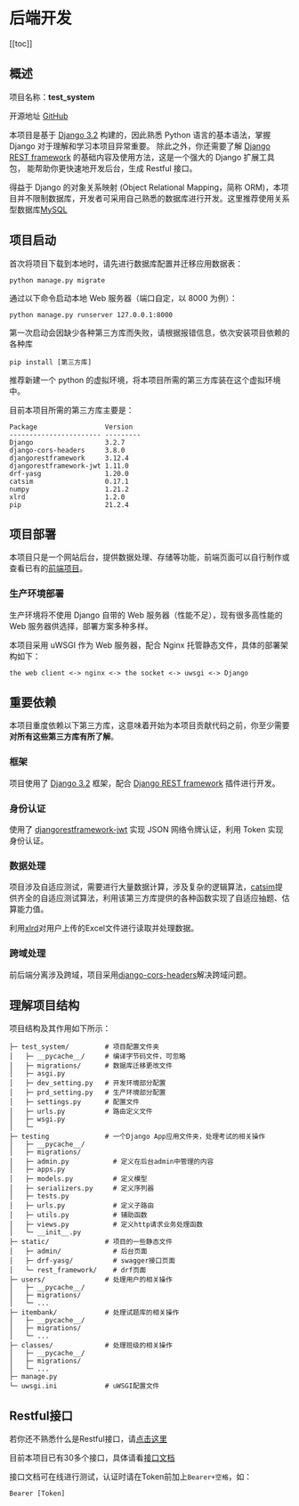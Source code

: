 # 后端开发

[[toc]]

## 概述

项目名称：**test_system**

开源地址 [GitHub](https://github.com/Ethan0622/test_system)

本项目是基于 [Django 3.2](https://docs.djangoproject.com/zh-hans/3.2/) 构建的，因此熟悉 Python 语言的基本语法，掌握 Django 对于理解和学习本项目异常重要。
除此之外，你还需要了解 [Django REST framework](https://www.django-rest-framework.org/) 的基础内容及使用方法，这是一个强大的 Django 扩展工具包，
能帮助你更快速地开发后台，生成 Restful 接口。

得益于 Django 的对象关系映射 (Object Relational Mapping，简称 ORM)，本项目并不限制数据库，开发者可采用自己熟悉的数据库进行开发。这里推荐使用关系型数据库[MySQL](https://www.mysql.com/cn/)

## 项目启动

首次将项目下载到本地时，请先进行数据库配置并迁移应用数据表：

```
python manage.py migrate
```

通过以下命令启动本地 Web 服务器（端口自定，以 8000 为例）：

```
python manage.py runserver 127.0.0.1:8000
```

第一次启动会因缺少各种第三方库而失败，请根据报错信息，依次安装项目依赖的各种库

```
pip install [第三方库]
```

推荐新建一个 python 的虚拟环境，将本项目所需的第三方库装在这个虚拟环境中。

目前本项目所需的第三方库主要是：

```shell
Package                 Version
----------------------- ---------
Django                  3.2.7
django-cors-headers     3.8.0
djangorestframework     3.12.4
djangorestframework-jwt 1.11.0
drf-yasg                1.20.0
catsim                  0.17.1
numpy                   1.21.2
xlrd                    1.2.0
pip                     21.2.4
```

## 项目部署

本项目只是一个网站后台，提供数据处理、存储等功能，前端页面可以自行制作或查看已有的[前端项目](./front-end.md)。

### 生产环境部署

生产环境将不使用 Django 自带的 Web 服务器（性能不足），现有很多高性能的 Web 服务器供选择，部署方案多种多样。

本项目采用 uWSGI 作为 Web 服务器，配合 Nginx 托管静态文件，具体的部署架构如下：

```
the web client <-> nginx <-> the socket <-> uwsgi <-> Django
```

## 重要依赖

本项目重度依赖以下第三方库，这意味着开始为本项目贡献代码之前，你至少需要**对所有这些第三方库有所了解**。

### 框架

项目使用了 [Django 3.2](https://docs.djangoproject.com/zh-hans/3.2/) 框架，配合 [Django REST framework](https://www.django-rest-framework.org/) 插件进行开发。

### 身份认证

使用了 [djangorestframework-jwt](https://jpadilla.github.io/django-rest-framework-jwt/) 实现 JSON 网络令牌认证，利用 Token 实现身份认证。

### 数据处理

项目涉及自适应测试，需要进行大量数据计算，涉及复杂的逻辑算法，[catsim](https://douglasrizzo.com.br/catsim/introduction.html)提供齐全的自适应测试算法，利用该第三方库提供的各种函数实现了自适应抽题、估算能力值。

利用[xlrd](https://xlrd.readthedocs.io/en/latest/index.html)对用户上传的Excel文件进行读取并处理数据。

### 跨域处理

前后端分离涉及跨域，项目采用[django-cors-headers](https://pypi.org/project/django-cors-headers/2.0.1/)解决跨域问题。

## 理解项目结构

项目结构及其作用如下所示：

```shell
├─ test_system/         # 项目配置文件夹
│   ├─ __pycache__/     # 编译字节码文件，可忽略
│   ├─ migrations/      # 数据库迁移更改文件
│   ├─ asgi.py
│   ├─ dev_setting.py   # 开发环境部分配置
│   ├─ prd_setting.py   # 生产环境部分配置
│   ├─ settings.py      # 配置文件
│   ├─ urls.py          # 路由定义文件
│   ├─ wsgi.py
│   └─
├─ testing              # 一个Django App应用文件夹，处理考试的相关操作
│   ├─ __pycache__/
│   ├─ migrations/
│   ├─ admin.py           # 定义在后台admin中管理的内容
│   ├─ apps.py
│   ├─ models.py          # 定义模型
│   ├─ serializers.py     # 定义序列器
│   ├─ tests.py  
│   ├─ urls.py            # 定义子路由
│   ├─ utils.py           # 辅助函数
│   ├─ views.py           # 定义http请求业务处理函数
│   └─ __init__.py
├─ static/              # 项目的一些静态文件
│   ├─ admin/             # 后台页面
│   ├─ drf-yasg/          # swagger接口页面
│   └─ rest_framework/    # drf页面
├─ users/               # 处理用户的相关操作
│   ├─ __pycache__/
│   ├─ migrations/
│   └─ ...
├─ itembank/            # 处理试题库的相关操作
│   ├─ __pycache__/
│   ├─ migrations/
│   └─ ...
├─ classes/             # 处理班级的相关操作
│   ├─ __pycache__/
│   ├─ migrations/
│   └─ ...
├─ manage.py
└─ uwsgi.ini            # uWSGI配置文件
```

## Restful接口
若你还不熟悉什么是Restful接口，请[点击这里](https://baike.baidu.com/item/RESTful/4406165)

目前本项目已有30多个接口，具体请看[接口文档](http://121.40.84.189:3001/swagger/)

接口文档可在线进行测试，认证时请在Token前加上`Bearer+空格`，如：

```
Bearer [Token]
```